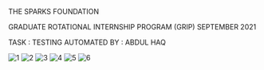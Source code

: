 THE SPARKS FOUNDATION

GRADUATE ROTATIONAL INTERNSHIP PROGRAM (GRIP) SEPTEMBER 2021

TASK : TESTING AUTOMATED BY : ABDUL HAQ

![1](https://user-images.githubusercontent.com/62520008/133909987-b60c084a-bc59-43a1-9f75-abc9aa8f82ad.jpg)
![2](https://user-images.githubusercontent.com/62520008/133909990-1977a496-8658-429d-a85e-a84e33dee197.jpg)
![3](https://user-images.githubusercontent.com/62520008/133909991-3132b431-45b4-4dea-b179-de0ffdc2d176.jpg)
![4](https://user-images.githubusercontent.com/62520008/133909993-11a4f377-d61a-4492-85ce-62e836eb4bc0.jpg)
![5](https://user-images.githubusercontent.com/62520008/133909997-185b0669-c20c-48f3-a80a-61dc946eea4d.jpg)
![6](https://user-images.githubusercontent.com/62520008/133909998-0450c7c6-79ee-479b-b66c-31d6555cca00.jpg)
